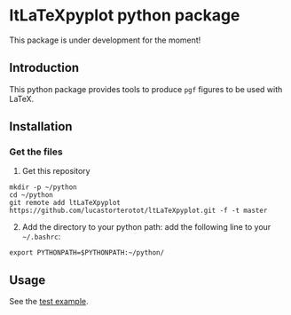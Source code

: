 # ltLaTeXpyplot python package

This package is under development for the moment!

## Introduction

This python package provides tools to produce `pgf` figures to be used with LaTeX.

## Installation

### Get the files
1. Get this repository
```
mkdir -p ~/python
cd ~/python
git remote add ltLaTeXpyplot https://github.com/lucastorterotot/ltLaTeXpyplot.git -f -t master
```
2. Add the directory to your python path: add the following line to your `~/.bashrc`:
```
export PYTHONPATH=$PYTHONPATH:~/python/
```

## Usage

See the [test example](https://github.com/lucastorterotot/ltLaTeXpyplot/blob/master/test.py).